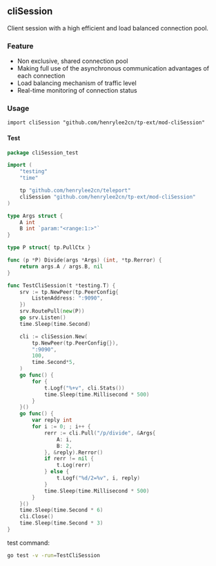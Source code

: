 ## cliSession

Client session with a high efficient and load balanced connection pool.

### Feature

- Non exclusive, shared connection pool
- Making full use of the asynchronous communication advantages of each connection
- Load balancing mechanism of traffic level
- Real-time monitoring of connection status

### Usage

`import cliSession "github.com/henrylee2cn/tp-ext/mod-cliSession"`

#### Test

```go
package cliSession_test

import (
	"testing"
	"time"

	tp "github.com/henrylee2cn/teleport"
	cliSession "github.com/henrylee2cn/tp-ext/mod-cliSession"
)

type Args struct {
	A int
	B int `param:"<range:1:>"`
}

type P struct{ tp.PullCtx }

func (p *P) Divide(args *Args) (int, *tp.Rerror) {
	return args.A / args.B, nil
}

func TestCliSession(t *testing.T) {
	srv := tp.NewPeer(tp.PeerConfig{
		ListenAddress: ":9090",
	})
	srv.RoutePull(new(P))
	go srv.Listen()
	time.Sleep(time.Second)

	cli := cliSession.New(
		tp.NewPeer(tp.PeerConfig{}),
		":9090",
		100,
		time.Second*5,
	)
	go func() {
		for {
			t.Logf("%+v", cli.Stats())
			time.Sleep(time.Millisecond * 500)
		}
	}()
	go func() {
		var reply int
		for i := 0; ; i++ {
			rerr := cli.Pull("/p/divide", &Args{
				A: i,
				B: 2,
			}, &reply).Rerror()
			if rerr != nil {
				t.Log(rerr)
			} else {
				t.Logf("%d/2=%v", i, reply)
			}
			time.Sleep(time.Millisecond * 500)
		}
	}()
	time.Sleep(time.Second * 6)
	cli.Close()
	time.Sleep(time.Second * 3)
}
```

test command:

```sh
go test -v -run=TestCliSession
```